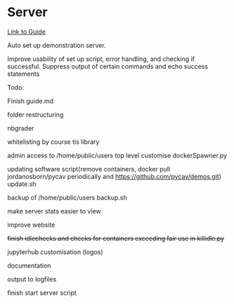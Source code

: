 # Server

[Link to Guide](https://github.com/PyCav/Server/blob/master/guide.md)


Auto set up demonstration server.

Improve usability of set up script, error handling, and checking if successful. Suppress output of certain commands and echo success statements

Todo:

Finish guide.md

folder restructuring

nbgrader

whitelisting by course tis library

admin access to /home/public/users top level customise dockerSpawner.py

updating software script(remove containers, docker pull jordanosborn/pycav periodically and https://github.com/pycav/demos.git) update.sh

backup of /home/public/users backup.sh

make server stats easier to view

improve website

~~finish idlechecks and checks for containers exceeding fair use in killidle.py~~

jupyterhub customisation (logos)

documentation

output to logfiles

finish start server script
